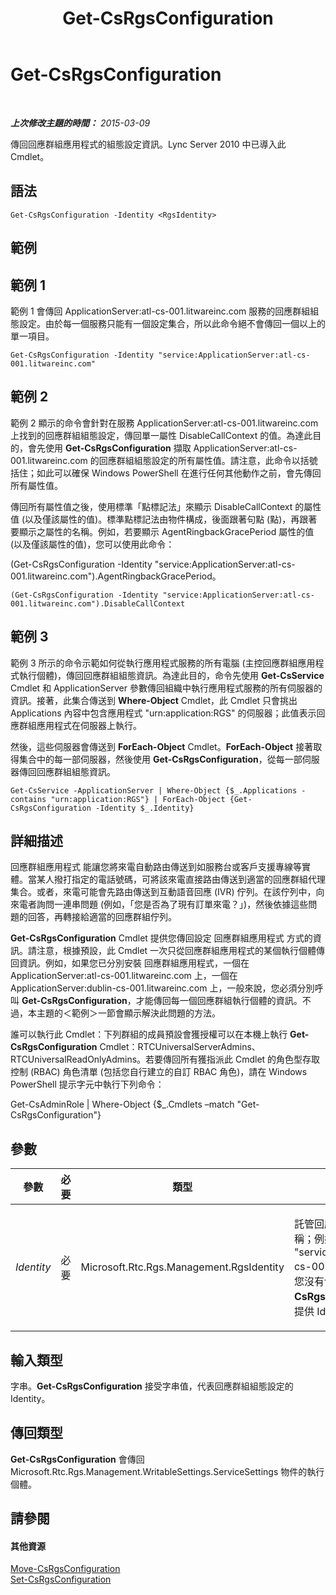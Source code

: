 ﻿---
title: Get-CsRgsConfiguration
TOCTitle: Get-CsRgsConfiguration
ms:assetid: a3667917-cfbf-47c1-8b48-e936594b5357
ms:mtpsurl: https://technet.microsoft.com/zh-tw/library/Gg412762(v=OCS.15)
ms:contentKeyID: 49291869
ms.date: 08/24/2015
mtps_version: v=OCS.15
ms.translationtype: HT
---

# Get-CsRgsConfiguration

 

_**上次修改主題的時間：** 2015-03-09_

傳回回應群組應用程式的組態設定資訊。Lync Server 2010 中已導入此 Cmdlet。

## 語法

    Get-CsRgsConfiguration -Identity <RgsIdentity>

## 範例

## 範例 1

範例 1 會傳回 ApplicationServer:atl-cs-001.litwareinc.com 服務的回應群組組態設定。由於每一個服務只能有一個設定集合，所以此命令絕不會傳回一個以上的單一項目。

    Get-CsRgsConfiguration -Identity "service:ApplicationServer:atl-cs-001.litwareinc.com"

## 範例 2

範例 2 顯示的命令會針對在服務 ApplicationServer:atl-cs-001.litwareinc.com 上找到的回應群組組態設定，傳回單一屬性 DisableCallContext 的值。為達此目的，會先使用 **Get-CsRgsConfiguration** 擷取 ApplicationServer:atl-cs-001.litwareinc.com 的回應群組組態設定的所有屬性值。請注意，此命令以括號括住；如此可以確保 Windows PowerShell 在進行任何其他動作之前，會先傳回所有屬性值。

傳回所有屬性值之後，使用標準「點標記法」來顯示 DisableCallContext 的屬性值 (以及僅該屬性的值)。標準點標記法由物件構成，後面跟著句點 (點)，再跟著要顯示之屬性的名稱。例如，若要顯示 AgentRingbackGracePeriod 屬性的值 (以及僅該屬性的值)，您可以使用此命令：

(Get-CsRgsConfiguration -Identity "service:ApplicationServer:atl-cs-001.litwareinc.com").AgentRingbackGracePeriod。

    (Get-CsRgsConfiguration -Identity "service:ApplicationServer:atl-cs-001.litwareinc.com").DisableCallContext

## 範例 3

範例 3 所示的命令示範如何從執行應用程式服務的所有電腦 (主控回應群組應用程式執行個體)，傳回回應群組組態資訊。為達此目的，命令先使用 **Get-CsService** Cmdlet 和 ApplicationServer 參數傳回組織中執行應用程式服務的所有伺服器的資訊。接著，此集合傳送到 **Where-Object** Cmdlet，此 Cmdlet 只會挑出 Applications 內容中包含應用程式 "urn:application:RGS" 的伺服器；此值表示回應群組應用程式在伺服器上執行。

然後，這些伺服器會傳送到 **ForEach-Object** Cmdlet。**ForEach-Object** 接著取得集合中的每一部伺服器，然後使用 **Get-CsRgsConfiguration**，從每一部伺服器傳回回應群組組態資訊。

    Get-CsService -ApplicationServer | Where-Object {$_.Applications -contains "urn:application:RGS"} | ForEach-Object {Get-CsRgsConfiguration -Identity $_.Identity}

## 詳細描述

回應群組應用程式 能讓您將來電自動路由傳送到如服務台或客戶支援專線等實體。當某人撥打指定的電話號碼，可將該來電直接路由傳送到適當的回應群組代理集合。或者，來電可能會先路由傳送到互動語音回應 (IVR) 佇列。在該佇列中，向來電者詢問一連串問題 (例如，「您是否為了現有訂單來電？」)，然後依據這些問題的回答，再轉接給適當的回應群組佇列。

**Get-CsRgsConfiguration** Cmdlet 提供您傳回設定 回應群組應用程式 方式的資訊。請注意，根據預設，此 Cmdlet 一次只從回應群組應用程式的某個執行個體傳回資訊。例如，如果您已分別安裝 回應群組應用程式，一個在 ApplicationServer:atl-cs-001.litwareinc.com 上，一個在 ApplicationServer:dublin-cs-001.litwareinc.com 上，一般來說，您必須分別呼叫 **Get-CsRgsConfiguration**，才能傳回每一個回應群組執行個體的資訊。不過，本主題的＜範例＞一節會顯示解決此問題的方法。

誰可以執行此 Cmdlet：下列群組的成員預設會獲授權可以在本機上執行 **Get-CsRgsConfiguration** Cmdlet：RTCUniversalServerAdmins、RTCUniversalReadOnlyAdmins。若要傳回所有獲指派此 Cmdlet 的角色型存取控制 (RBAC) 角色清單 (包括您自行建立的自訂 RBAC 角色)，請在 Windows PowerShell 提示字元中執行下列命令：

Get-CsAdminRole | Where-Object {$\_.Cmdlets –match "Get-CsRgsConfiguration"}

## 參數


<table>
<colgroup>
<col style="width: 25%" />
<col style="width: 25%" />
<col style="width: 25%" />
<col style="width: 25%" />
</colgroup>
<thead>
<tr class="header">
<th>參數</th>
<th>必要</th>
<th>類型</th>
<th>說明</th>
</tr>
</thead>
<tbody>
<tr class="odd">
<td><p><em>Identity</em></p></td>
<td><p>必要</p></td>
<td><p>Microsoft.Rtc.Rgs.Management.RgsIdentity</p></td>
<td><p>託管回應群組組態設定的服務名稱；例如：-Identity &quot;service:ApplicationServer:atl-cs-001.litwareinc.com&quot;。如果您沒有包含此參數，<strong>Get-CsRgsConfiguration</strong> 會提示您提供 Identity。</p></td>
</tr>
</tbody>
</table>


## 輸入類型

字串。**Get-CsRgsConfiguration** 接受字串值，代表回應群組組態設定的 Identity。

## 傳回類型

**Get-CsRgsConfiguration** 會傳回 Microsoft.Rtc.Rgs.Management.WritableSettings.ServiceSettings 物件的執行個體。

## 請參閱

#### 其他資源

[Move-CsRgsConfiguration](move-csrgsconfiguration.md)  
[Set-CsRgsConfiguration](set-csrgsconfiguration.md)

